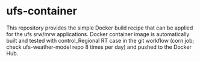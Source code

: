 # ufs-container
This repository provides the simple Docker build recipe that can be applied for the ufs srw/mrw applications. Docker container image is automatically built and tested with control_Regional RT case in the git workflow (corn job; check ufs-weather-model repo 8 times per day) and pushed to the Docker Hub.
